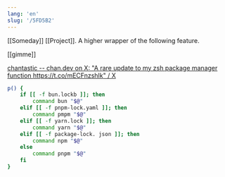 ```yaml
---
lang: 'en'
slug: '/5FD5B2'
---
```


[[Someday]] [[Project]]. A higher wrapper of the following feature.

[[gimme]]

[chantastic -- chan.dev on X: "A rare update to my zsh package manager function https://t.co/mECFnzshIk" / X](https://twitter.com/chantastic/status/1700234017554235460)

```bash
p() {
    if [[ -f bun.lockb ]]; then
        command bun "$@"
    elif [[ -f pnpm-lock.yaml ]]; then
        command pmpm "$@"
    elif [[ -f yarn.lock ]]; then
        command yarn "$@"
    elif [[ -f package-lock. json ]]; then
        command npm "$@"
    else
        command pnpm "$@"
    fi
}
```
